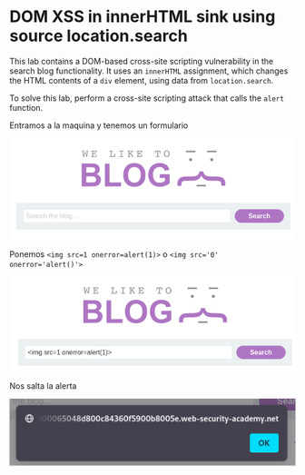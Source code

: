 # DOM XSS in innerHTML sink using source location.search

This lab contains a DOM-based cross-site scripting vulnerability in the search blog functionality. It uses an `innerHTML` assignment, which changes the HTML contents of a `div` element, using data from `location.search`.

To solve this lab, perform a cross-site scripting attack that calls the `alert` function.

Entramos a la maquina y tenemos un formulario

![image.png](image.png)

Ponemos `<img src=1 onerror=alert(1)>` o `<img src='0' onerror='alert()'>`

![image.png](image%201.png)

Nos salta la alerta

![image.png](image%202.png)
